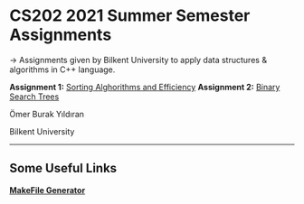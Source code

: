 # CS202 2021 Summer Semester Assignments

-> Assignments given by Bilkent University to apply data structures & algorithms in C++ language. 

  **Assignment 1:** [Sorting Alghorithms and Efficiency](https://github.com/brkyildiran0/cs202/tree/main/Assignment-1)
  **Assignment 2:** [Binary Search Trees](https://github.com/brkyildiran0/cs202/tree/main/Assignment-2)



Ömer Burak Yıldıran 

Bilkent University

---

## Some Useful Links

[**MakeFile Generator**](http://solver.assistedcoding.eu/makefilegen)
